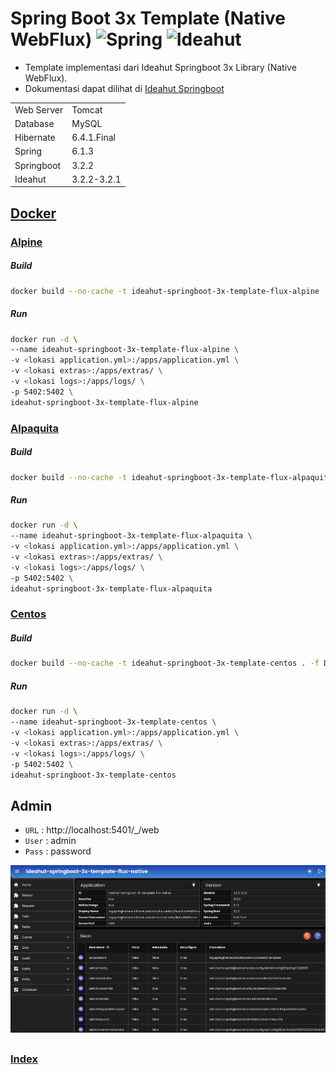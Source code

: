 # Spring Boot 3x Template (Native WebFlux) <img height="32" src="https://avatars.githubusercontent.com/u/317776?s=48&v=4" alt="Spring"> <img height="32" src="https://avatars.githubusercontent.com/u/146613481?v=4" alt="Ideahut">

- Template implementasi dari Ideahut Springboot 3x Library (Native WebFlux).
- Dokumentasi dapat dilihat di [Ideahut Springboot](https://github.com/ideahut-apps-team/ideahut-springboot-docs/)

|          |           |
|:---------|:----------|
|Web Server|Tomcat     |
|Database  |MySQL      |
|Hibernate |6.4.1.Final|
|Spring    |6.1.3      |
|Springboot|3.2.2      |
|Ideahut   |3.2.2-3.2.1|

## [Docker](https://www.docker.com/) <img height="32" src="https://cdn4.iconfinder.com/data/icons/logos-and-brands/512/97_Docker_logo_logos-1024.png" alt="">


### [Alpine](https://hub.docker.com/_/alpine) <img height="32" src="https://djeqr6to3dedg.cloudfront.net/repo-logos/library/alpine/live/logo-1720462146426.png" alt="">
##### Build
```bash
docker build --no-cache -t ideahut-springboot-3x-template-flux-alpine . -f Dockerfile-alpine
```
##### Run
```bash
docker run -d \
--name ideahut-springboot-3x-template-flux-alpine \
-v <lokasi application.yml>:/apps/application.yml \
-v <lokasi extras>:/apps/extras/ \
-v <lokasi logs>:/apps/logs/ \
-p 5402:5402 \
ideahut-springboot-3x-template-flux-alpine
```

### [Alpaquita](https://bell-sw.com/alpaquita-linux/) <img height="32" src="https://19558085.fs1.hubspotusercontent-na1.net/hub/19558085/hubfs/1665064026841.jpeg" alt="">
##### Build
```bash
docker build --no-cache -t ideahut-springboot-3x-template-flux-alpaquita . -f Dockerfile-alpaquita
```
##### Run
```bash
docker run -d \
--name ideahut-springboot-3x-template-flux-alpaquita \
-v <lokasi application.yml>:/apps/application.yml \
-v <lokasi extras>:/apps/extras/ \
-v <lokasi logs>:/apps/logs/ \
-p 5402:5402 \
ideahut-springboot-3x-template-flux-alpaquita
```

### [Centos](https://www.centos.org/) <img height="32" src="https://seeklogo.com/images/C/centos-logo-494F57D973-seeklogo.com.png" alt="">
##### Build
```bash
docker build --no-cache -t ideahut-springboot-3x-template-centos . -f Dockerfile-centos
```
##### Run
```bash
docker run -d \
--name ideahut-springboot-3x-template-centos \
-v <lokasi application.yml>:/apps/application.yml \
-v <lokasi extras>:/apps/extras/ \
-v <lokasi logs>:/apps/logs/ \
-p 5402:5402 \
ideahut-springboot-3x-template-centos
```

## Admin
- `URL`  : http://localhost:5401/_/web
- `User` : admin
- `Pass` : password
<div align="left">
   <img src="./screenshot.jpg" alt="Admin" title="Admin" width="800" />
</div>

##

### [Index](https://github.com/thomson470/Ideahut-Template)
